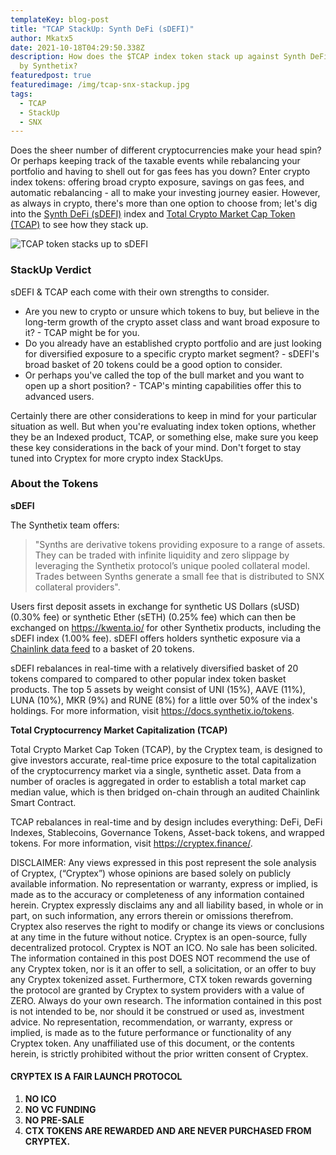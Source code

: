 ```yaml
---
templateKey: blog-post
title: "TCAP StackUp: Synth DeFi (sDEFI)"
author: Mkatx5
date: 2021-10-18T04:29:50.338Z
description: How does the $TCAP index token stack up against Synth DeFi (sDEFI)
  by Synthetix?
featuredpost: true
featuredimage: /img/tcap-snx-stackup.jpg
tags:
  - TCAP
  - StackUp
  - SNX
---
```

Does the sheer number of different cryptocurrencies make your head spin? Or perhaps keeping track of the taxable events while rebalancing your portfolio and having to shell out for gas fees has you down? Enter crypto index tokens: offering broad crypto exposure, savings on gas fees, and automatic rebalancing - all to make your investing journey easier. However, as always in crypto, there's more than one option to choose from; let's dig into the [Synth DeFi (sDEFI)](https://www.synthetix.io/synths) index and [Total Crypto Market Cap Token (TCAP)](https://cryptex.finance/) to see how they stack up.

![](/img/stackup_tcap_vs._sdefi_infographic_draft_8.png "TCAP token stacks up to sDEFI")

### **StackUp Verdict**

sDEFI & TCAP each come with their own strengths to consider.

* Are you new to crypto or unsure which tokens to buy, but believe in the long-term growth of the crypto asset class and want broad exposure to it? - TCAP might be for you.
* Do you already have an established crypto portfolio and are just looking for diversified exposure to a specific crypto market segment? - sDEFI's broad basket of 20 tokens could be a good option to consider.
* Or perhaps you've called the top of the bull market and you want to open up a short position? - TCAP's minting capabilities offer this to advanced users.

Certainly there are other considerations to keep in mind for your particular situation as well. But when you're evaluating index token options, whether they be an Indexed product, TCAP, or something else, make sure you keep these key considerations in the back of your mind. Don't forget to stay tuned into Cryptex for more crypto index StackUps.

### About the Tokens

**sDEFI**

The Synthetix team offers:

> "Synths are derivative tokens providing exposure to a range of assets. They can be traded with infinite liquidity and zero slippage by leveraging the Synthetix protocol’s unique pooled collateral model. Trades between Synths generate a small fee that is distributed to SNX collateral providers".

Users first deposit assets in exchange for synthetic US Dollars (sUSD) (0.30% fee) or synthetic Ether (sETH) (0.25% fee) which can then be exchanged on [](https://kwenta.io/)<https://kwenta.io/> for other Synthetix products, including the sDEFI index (1.00% fee). sDEFI offers holders synthetic exposure via a [Chainlink data feed](https://data.chain.link/ethereum/mainnet/indexes/sdefi-usd) to a basket of 20 tokens.

sDEFI rebalances in real-time with a relatively diversified basket of 20 tokens compared to compared to other popular index token basket products. The top 5 assets by weight consist of UNI (15%), AAVE (11%), LUNA (10%), MKR (9%) and RUNE (8%) for a little over 50% of the index's holdings. For more information, visit [](https://docs.synthetix.io/tokens/list/#defi-index-sdefi)<https://docs.synthetix.io/tokens>.

**Total Cryptocurrency Market Capitalization (TCAP)**

Total Crypto Market Cap Token (TCAP), by the Cryptex team, is designed to give investors accurate, real-time price exposure to the total capitalization of the cryptocurrency market via a single, synthetic asset. Data from a number of oracles is aggregated in order to establish a total market cap median value, which is then bridged on-chain through an audited Chainlink Smart Contract.

TCAP rebalances in real-time and by design includes everything: DeFi, DeFi Indexes, Stablecoins, Governance Tokens, Asset-back tokens, and wrapped tokens. For more information, visit [](https://cryptex.finance/)<https://cryptex.finance/>.

DISCLAIMER: Any views expressed in this post represent the sole analysis of Cryptex, (“Cryptex”) whose opinions are based solely on publicly available information. No representation or warranty, express or implied, is made as to the accuracy or completeness of any information contained herein. Cryptex expressly disclaims any and all liability based, in whole or in part, on such information, any errors therein or omissions therefrom. Cryptex also reserves the right to modify or change its views or conclusions at any time in the future without notice. Cryptex is an open-source, fully decentralized protocol. Cryptex is NOT an ICO. No sale has been solicited. The information contained in this post DOES NOT recommend the use of any Cryptex token, nor is it an offer to sell, a solicitation, or an offer to buy any Cryptex tokenized asset. Furthermore, CTX token rewards governing the protocol are granted by Cryptex to system providers with a value of ZERO. Always do your own research. The information contained in this post is not intended to be, nor should it be construed or used as, investment advice. No representation, recommendation, or warranty, express or implied, is made as to the future performance or functionality of any Cryptex token. Any unaffiliated use of this document, or the contents herein, is strictly prohibited without the prior written consent of Cryptex.

#### CRYPTEX IS A FAIR LAUNCH PROTOCOL

1. **NO ICO**
2. **NO VC FUNDING**
3. **NO PRE-SALE**
4. **CTX TOKENS ARE REWARDED AND ARE NEVER PURCHASED FROM CRYPTEX.**
